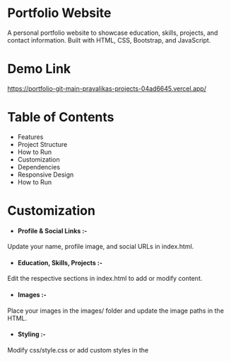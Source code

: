 
# Portfolio Website
A personal portfolio website to showcase education, skills, projects, and contact information. Built with HTML, CSS, Bootstrap, and JavaScript.


# Demo Link
https://portfolio-git-main-pravalikas-projects-04ad6645.vercel.app/


# Table of Contents
- Features
- Project Structure
- How to Run
- Customization
- Dependencies
- Responsive Design
- How to Run


# Customization
- #### Profile & Social Links :-
Update your name, profile image, and social URLs in index.html.
- #### Education, Skills, Projects :-
Edit the respective sections in index.html to add or modify content.
- #### Images :-
Place your images in the images/ folder and update the image paths in the HTML.
- #### Styling :-
Modify css/style.css or add custom styles in the <style> tag in index.html.


# Dependencies
- Bootstrap (via CDN)
- jQuery (via CDN)
- Owl Carousel
- AOS (Animate On Scroll)
- Font Icons, Icomoon
- Google Fonts: Poppins
All dependencies are included via CDN or local files in the css/ and js/ folders.


# Responsive Design
- The website uses Bootstrap’s grid system and custom media queries for responsiveness.
- Images and sections adapt to different screen sizes.
- Navigation collapses into a mobile menu on small screens.


# How to Run the Project
- Download or Clone the Repository or Download the ZIP from GitHub and extract it, or use:
- Open the Project Folder
- Navigate to the Portfolio-Website/public directory.
- Make sure all files (index.html, CSS, JS, images) are present in the correct folders.
- "npm start" in the Terminals
